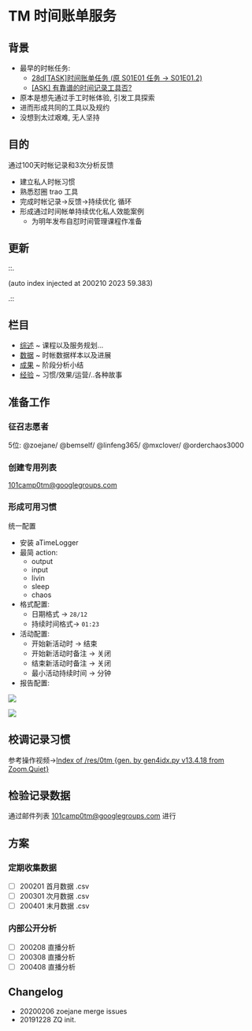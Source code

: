 # TM 时间账单服务

## 背景

- 最早的时帐任务:
    + [28d\[TASK\]时间账单任务 (原 S01E01 任务 -> S01E01.2)](https://github.com/DebugUself/du4proto/issues/2)
    + [\[ASK\] 有靠谱的时间记录工具否?](https://github.com/DebugUself/du4proto/issues/3)
- 原本是想先通过手工时帐体验, 引发工具探索
- 进而形成共同的工具以及规约
- 没想到太过艰难, 无人坚持

## 目的

通过100天时帐记录和3次分析反馈

- 建立私人时帐习惯
- 熟悉怼圈 trao 工具
- 完成时帐记录->反馈->持续优化 循环
- 形成通过时间帐单持续优化私人效能案例
    + 为明年发布自怼时间管理课程作准备

## 更新

::.



(auto index injected at 200210 2023 59.383) 

.::



## 栏目


- [综述](1overview/) ~ 课程以及服务规划...
- [数据](2record/) ~ 时帐数据样本以及进展
- [成果](3work/) ~ 阶段分析小结
- [经验](4experience/) ~ 习惯/效果/运营/..各种故事


## 准备工作

### 征召志愿者

5位: @zoejane/ @bemself/ @linfeng365/ @mxclover/ @orderchaos3000 

### 创建专用列表

101camp0tm@googlegroups.com

### 形成可用习惯

统一配置

* 安装 aTimeLogger 
* 最简 action:
    - output
    - input
    - livin
    - sleep
    - chaos
* 格式配置:
    - 日期格式 -> `28/12`
    - 持续时间格式-> `01:23`
* 活动配置:
    - 开始新活动时 -> 结束
    - 开始新活动时备注 -> 关闭
    - 结束新活动时备注 -> 关闭
    - 最小活动持续时间 -> 分钟
* 报告配置:

![](https://user-images.githubusercontent.com/22494/71803163-fb73f980-309a-11ea-981c-5d602d734d9b.jpeg)

![](https://user-images.githubusercontent.com/22494/71803191-0f1f6000-309b-11ea-8094-cff400fc39e8.jpeg)
    
## 校调记录习惯

参考操作视频->[Index of /res/0tm {gen. by gen4idx.py v13.4.18 from Zoom.Quiet}](http://101.zoomquiet.top/res/0tm/index.html)

## 检验记录数据 

通过邮件列表  101camp0tm@googlegroups.com 进行

## 方案

### 定期收集数据
+ [ ] 200201 首月数据 .csv
+ [ ] 200301 次月数据 .csv
+ [ ] 200401 末月数据 .csv

### 内部公开分析
+ [ ] 200208 直播分析
+ [ ] 200308 直播分析
+ [ ] 200408 直播分析

## Changelog

- 20200206 zoejane merge issues
- 20191228 ZQ init.
